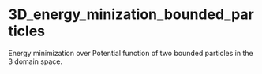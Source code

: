 # 3D_energy_minization_bounded_particles
Energy minimization over Potential function of two bounded particles in the 3 domain space.
